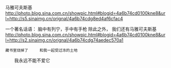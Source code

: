 马雅可夫斯基
http://photo.blog.sina.com.cn/showpic.html#blogid=4a6b74cd0100kne8&url=http://s5.sinaimg.cn/orignal/4a6b74cdg8ed4af6cfac4
 
一个著名话语：
   脑中有列宁，手中有手枪
   除此之外，
   我们还有马雅可夫斯基
http://photo.blog.sina.com.cn/showpic.html#blogid=4a6b74cd0100kne8&url=http://s2.sinaimg.cn/orignal/4a6b74cdg74aedec570a1
 
    藏书室烧掉了     和我一起受过冻的土地
　　我永远不能不爱它
　　　
 
　　
